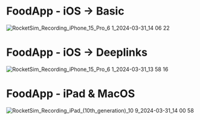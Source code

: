 # FoodApp - iOS -> Basic

![RocketSim_Recording_iPhone_15_Pro_6 1_2024-03-31_14 06 22](https://github.com/MarekSrutka/FoodApp-Multiplatform/assets/156443694/4e8b812c-6aee-4847-80f2-a8071ec4b4ed)

# FoodApp - iOS -> Deeplinks

![RocketSim_Recording_iPhone_15_Pro_6 1_2024-03-31_13 58 16](https://github.com/MarekSrutka/FoodApp-Multiplatform/assets/156443694/580c7224-534a-43bb-be65-c1842e60203a)

# FoodApp - iPad & MacOS

![RocketSim_Recording_iPad_(10th_generation)_10 9_2024-03-31_14 00 58](https://github.com/MarekSrutka/FoodApp-Multiplatform/assets/156443694/9a31c30a-e709-4753-82b4-855d5e1246b6)

